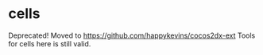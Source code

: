 cells
=====
Deprecated! Moved to https://github.com/happykevins/cocos2dx-ext
Tools for cells here is still valid.
